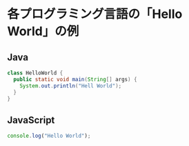 # 各プログラミング言語の「Hello World」の例
## Java
```Java
class HelloWorld {
  public static void main(String[] args) {
    System.out.println("Hell World");
  }
}
```

## JavaScript
```JavaScript
console.log("Hello World");
```
